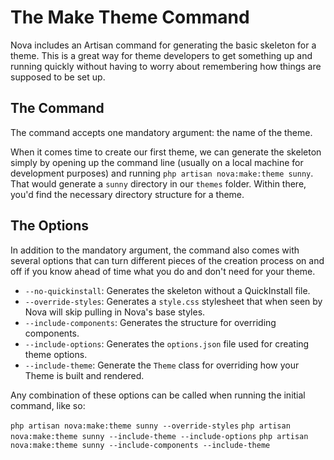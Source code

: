 # The Make Theme Command

Nova includes an Artisan command for generating the basic skeleton for a theme. This is a great way for theme developers to get something up and running quickly without having to worry about remembering how things are supposed to be set up.

## The Command

The command accepts one mandatory argument: the name of the theme.

When it comes time to create our first theme, we can generate the skeleton simply by opening up the command line (usually on a local machine for development purposes) and running `php artisan nova:make:theme sunny`. That would generate a `sunny` directory in our `themes` folder. Within there, you'd find the necessary directory structure for a theme.

## The Options

In addition to the mandatory argument, the command also comes with several options that can turn different pieces of the creation process on and off if you know ahead of time what you do and don't need for your theme.

- `--no-quickinstall`: Generates the skeleton without a QuickInstall file.
- `--override-styles`: Generates a `style.css` stylesheet that when seen by Nova will skip pulling in Nova's base styles.
- `--include-components`: Generates the structure for overriding components.
- `--include-options`: Generates the `options.json` file used for creating theme options.
- `--include-theme`: Generate the `Theme` class for overriding how your Theme is built and rendered.

Any combination of these options can be called when running the initial command, like so:

`php artisan nova:make:theme sunny --override-styles`
`php artisan nova:make:theme sunny --include-theme --include-options`
`php artisan nova:make:theme sunny --include-components --include-theme`
